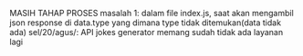 MASIH TAHAP PROSES
masalah 1: dalam file index.js, saat akan mengambil json response di data.type yang dimana type tidak ditemukan(data tidak ada)
sel/20/agus/: API jokes generator memang sudah tidak ada layanan lagi
